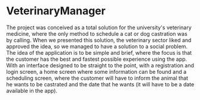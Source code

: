 # VeterinaryManager
 The project was conceived as a total solution for the university's veterinary medicine, where the only method to schedule a cat or dog castration was by calling. When we presented this solution, the veterinary sector liked and approved the idea, so we managed to have a solution to a social problem.
The idea of the application is to be simple and brief, where the focus is that the customer has the best and fastest possible experience using the app. With an interface designed to be straight to the point, with a registration and login screen, a home screen where some information can be found and a scheduling screen, where the customer will have to inform the animal that he wants to be castrated and the date that he wants (it will have to be a date available in the app).



